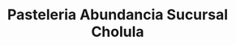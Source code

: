 ---
title: "Pasteleria Abundancia Sucursal Cholula"
url: /cholula-de-rivadavia/pasteleria-abundancia-sucursal-cholula/
shop: panadería
---